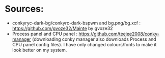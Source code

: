 # Sources: 
- conkyryc-dark-bg/conkyrc-dark-bspwm and bg.png/bg.xcf : https://github.com/gvoze32/Mainte by gvoze32
- Process panel and CPU panel : https://github.com/teejee2008/conky-manager (downloading conky manager also downloads Process and CPU panel config files). I have only changed colours/fonts to make it look better on my system.
